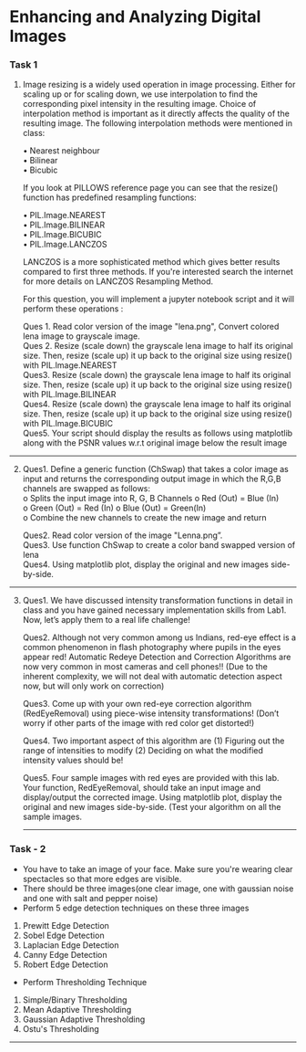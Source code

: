 # Enhancing and Analyzing Digital Images

### Task 1

1.	Image resizing is a widely used operation in image processing. Either for scaling up or for scaling down, we use interpolation to find the corresponding pixel intensity in the resulting image. Choice of interpolation method is important as it directly affects the quality of the resulting image. The following interpolation methods were mentioned in class: <br>

     • Nearest neighbour<br>
     • Bilinear <br>
     • Bicubic <br>

    If you look at PILLOWS reference page you can see that the resize() function has predefined resampling functions: <br>

    • PIL.Image.NEAREST <br>
    • PIL.Image.BILINEAR <br>
    • PIL.Image.BICUBIC <br>
    • PIL.Image.LANCZOS <br>

      LANCZOS is a more sophisticated method which gives better results compared to first three methods. If you're interested search the internet for more details on LANCZOS Resampling Method. <br>

     For this question, you will implement a jupyter notebook script and it will perform these operations :

    Ques 1. Read color version of the image "lena.png", Convert colored lena image to grayscale image. <br>
    Ques 2. Resize (scale down) the grayscale lena image to half its original size. Then, resize (scale up) it up back to the original size using resize() with PIL.Image.NEAREST <br>
    Ques3. Resize (scale down) the grayscale lena image to half its original size. Then, resize (scale up) it up back to the original size using resize() with PIL.Image.BILINEAR <br>
    Ques4. Resize (scale down) the grayscale lena image to half its original size. Then, resize (scale up) it up back to the original size using resize() with PIL.Image.BICUBIC <br>
    Ques5. Your script should display the results as follows using matplotlib along with the PSNR values w.r.t original image below the result image
-----------------------

2.	Ques1. Define a generic function (ChSwap) that takes a color image as input and returns the corresponding output image in which the R,G,B channels are swapped as follows: <br>
o Splits the input image into R, G, B Channels o Red (Out) = Blue (In)<br>
o Green (Out) = Red (In) o Blue (Out) = Green(In) <br>
o Combine the new channels to create the new image and return <br>

     Ques2. Read color version of the image "Lenna.png”.<br>
     Ques3. Use function ChSwap to create a color band swapped version of lena  <br>
     Ques4. Using matplotlib plot, display the original and new images side-by-side. <br>
 
 ---------------------------

3.	Ques1. We have discussed intensity transformation functions in detail in class and you have gained necessary implementation skills from Lab1. Now, let’s apply them to a real life challenge! <br>

     Ques2. Although not very common among us Indians, red-eye effect is a common phenomenon in flash photography where pupils in the eyes appear red! Automatic Redeye Detection and Correction Algorithms are now very common in most cameras and cell phones!! (Due to the inherent complexity, we will not deal with automatic detection aspect now, but will only work on correction) <br>

     Ques3. Come up with your own red-eye correction algorithm (RedEyeRemoval) using piece-wise intensity transformations! (Don’t worry if other parts of the image with red color get distorted!) <br>
     
     Ques4. Two important aspect of this algorithm are (1) Figuring out the range of intensities to modify (2) Deciding on what the modified intensity values should be! <br>
     
     Ques5. Four sample images with red eyes are provided with this lab. Your function, RedEyeRemoval, should take an input image and display/output the corrected image. Using matplotlib plot, display the original and new images side-by-side. (Test your algorithm on all the sample images. <br>
     
     -----------------------------------

### Task - 2


- You have to take an image of your face. Make sure you're wearing clear spectacles so that more edges are visible. 
- There should be three images(one clear image, one with gaussian noise and one with salt and pepper noise)
- Perform 5 edge detection techniques on these three images <br>
1. Prewitt Edge Detection <br>
2. Sobel Edge Detection <br>
3. Laplacian Edge Detection <br>
4. Canny Edge Detection <br>
5. Robert Edge Detection <br>
- Perform Thresholding Technique <br>
1. Simple/Binary Thresholding <br>
2. Mean Adaptive Thresholding <br> 
3. Gaussian Adaptive Thresholding <br>
4. Ostu's Thresholding <bn>

-----------------------------------
